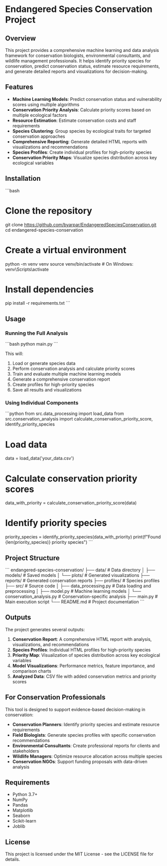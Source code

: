# Endangered Species Conservation Project

## Overview

This project provides a comprehensive machine learning and data analysis framework for conservation biologists, environmental consultants, and wildlife management professionals. It helps identify priority species for conservation, predict conservation status, estimate resource requirements, and generate detailed reports and visualizations for decision-making.

## Features

- **Machine Learning Models**: Predict conservation status and vulnerability scores using multiple algorithms
- **Conservation Priority Analysis**: Calculate priority scores based on multiple ecological factors
- **Resource Estimation**: Estimate conservation costs and staff requirements
- **Species Clustering**: Group species by ecological traits for targeted conservation approaches
- **Comprehensive Reporting**: Generate detailed HTML reports with visualizations and recommendations
- **Species Profiles**: Create individual profiles for high-priority species
- **Conservation Priority Maps**: Visualize species distribution across key ecological variables

## Installation

\`\`\`bash
# Clone the repository
git clone https://github.com/byarpar/EndangeredSpeciesConservation.git
cd endangered-species-conservation

# Create a virtual environment
python -m venv venv
source venv/bin/activate  # On Windows: venv\Scripts\activate

# Install dependencies
pip install -r requirements.txt
\`\`\`

## Usage

### Running the Full Analysis

\`\`\`bash
python main.py
\`\`\`

This will:
1. Load or generate species data
2. Perform conservation analysis and calculate priority scores
3. Train and evaluate multiple machine learning models
4. Generate a comprehensive conservation report
5. Create profiles for high-priority species
6. Save all results and visualizations

### Using Individual Components

\`\`\`python
from src.data_processing import load_data
from src.conservation_analysis import calculate_conservation_priority_score, identify_priority_species

# Load data
data = load_data('your_data.csv')

# Calculate conservation priority scores
data_with_priority = calculate_conservation_priority_score(data)

# Identify priority species
priority_species = identify_priority_species(data_with_priority)
print(f"Found {len(priority_species)} priority species")
\`\`\`

## Project Structure

\`\`\`
endangered-species-conservation/
├── data/                  # Data directory
│   ├── models/            # Saved models
│   └── plots/             # Generated visualizations
├── reports/               # Generated conservation reports
├── profiles/              # Species profiles
├── src/                   # Source code
│   ├── data_processing.py # Data loading and preprocessing
│   ├── model.py           # Machine learning models
│   └── conservation_analysis.py # Conservation-specific analysis
├── main.py                # Main execution script
└── README.md              # Project documentation
\`\`\`

## Outputs

The project generates several outputs:

1. **Conservation Report**: A comprehensive HTML report with analysis, visualizations, and recommendations
2. **Species Profiles**: Individual HTML profiles for high-priority species
3. **Priority Map**: Visualization of species distribution across key ecological variables
4. **Model Visualizations**: Performance metrics, feature importance, and comparison charts
5. **Analyzed Data**: CSV file with added conservation metrics and priority scores

## For Conservation Professionals

This tool is designed to support evidence-based decision-making in conservation:

- **Conservation Planners**: Identify priority species and estimate resource requirements
- **Field Biologists**: Generate species profiles with specific conservation recommendations
- **Environmental Consultants**: Create professional reports for clients and stakeholders
- **Wildlife Managers**: Optimize resource allocation across multiple species
- **Conservation NGOs**: Support funding proposals with data-driven analysis

## Requirements

- Python 3.7+
- NumPy
- Pandas
- Matplotlib
- Seaborn
- Scikit-learn
- Joblib

## License

This project is licensed under the MIT License - see the LICENSE file for details.
